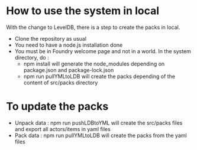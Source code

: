 # How to use the system in local

With the change to LevelDB, there is a step to create the packs in local.

- Clone the repository as usual
- You need to have a node.js installation done
- You must be in Foundry welcome page and not in a world. In the system directory, do : 
    - npm install will generate the node_modules depending on package.json and package-lock.json
    - npm run pullYMLtoLDB will create the packs depending of the content of src/packs directory

# To update the packs
-  Unpack data : npm run pushLDBtoYML will create the src/packs files and export all actors/items in yaml files
-  Pack data : npm run pullYMLtoLDB will create the packs from the yaml files